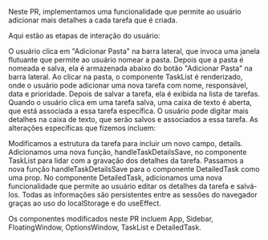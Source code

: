 Neste PR, implementamos uma funcionalidade que permite ao usuário adicionar mais detalhes a cada tarefa que é criada.

Aqui estão as etapas de interação do usuário:

O usuário clica em "Adicionar Pasta" na barra lateral, que invoca uma janela flutuante que permite ao usuário nomear a pasta.
Depois que a pasta é nomeada e salva, ela é armazenada abaixo do botão "Adicionar Pasta" na barra lateral.
Ao clicar na pasta, o componente TaskList é renderizado, onde o usuário pode adicionar uma nova tarefa com nome, responsável, data e prioridade.
Depois de salvar a tarefa, ela é exibida na lista de tarefas.
Quando o usuário clica em uma tarefa salva, uma caixa de texto é aberta, que está associada a essa tarefa específica.
O usuário pode digitar mais detalhes na caixa de texto, que serão salvos e associados a essa tarefa.
As alterações específicas que fizemos incluem:

Modificamos a estrutura da tarefa para incluir um novo campo, details.
Adicionamos uma nova função, handleTaskDetailsSave, no componente TaskList para lidar com a gravação dos detalhes da tarefa.
Passamos a nova função handleTaskDetailsSave para o componente DetailedTask como uma prop.
No componente DetailedTask, adicionamos uma nova funcionalidade que permite ao usuário editar os detalhes da tarefa e salvá-los.
Todas as informações são persistentes entre as sessões do navegador graças ao uso do localStorage e do useEffect.

Os componentes modificados neste PR incluem App, Sidebar, FloatingWindow, OptionsWindow, TaskList e DetailedTask.